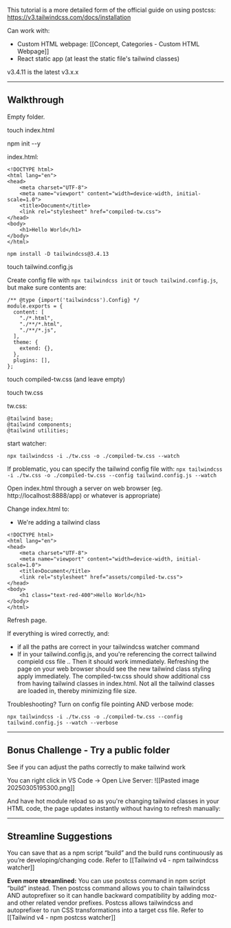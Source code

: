This tutorial is a more detailed form of the official guide on using postcss:
https://v3.tailwindcss.com/docs/installation

Can work with:
- Custom HTML webpage: [[Concept, Categories - Custom HTML Webpage]]
- React static app (at least the static file's tailwind classes)

v3.4.11 is the latest v3.x.x

---

## Walkthrough

Empty folder.

touch index.html

npm init --y

index.html:
```
<!DOCTYPE html>
<html lang="en">
<head>
    <meta charset="UTF-8">
    <meta name="viewport" content="width=device-width, initial-scale=1.0">
    <title>Document</title>
    <link rel="stylesheet" href="compiled-tw.css">
</head>
<body>
    <h1>Hello World</h1>
</body>
</html>
```


```
npm install -D tailwindcss@3.4.13
```

touch tailwind.config.js

Create config file with `npx tailwindcss init` or `touch tailwind.config.js`, but make sure contents are:
```
/** @type {import('tailwindcss').Config} */
module.exports = {  
  content: [  
    "./*.html",
    "./**/*.html",  
    "./**/*.js",  
  ],  
  theme: {  
    extend: {},  
  },  
  plugins: [],  
};
```

touch compiled-tw.css (and leave empty)

touch tw.css

tw.css:
```
@tailwind base;
@tailwind components;
@tailwind utilities;
```


start watcher:
```
npx tailwindcss -i ./tw.css -o ./compiled-tw.css --watch
```

If problematic, you can specify the tailwind config file with:
`npx tailwindcss -i ./tw.css -o ./compiled-tw.css --config tailwind.config.js --watch`

Open index.html through a server on web browser (eg. http://localhost:8888/app) or whatever is appropriate)

Change index.html to:
- We're adding a tailwind class
```
<!DOCTYPE html>
<html lang="en">
<head>
    <meta charset="UTF-8">
    <meta name="viewport" content="width=device-width, initial-scale=1.0">
    <title>Document</title>
    <link rel="stylesheet" href="assets/compiled-tw.css">
</head>
<body>
    <h1 class="text-red-400">Hello World</h1>
</body>
</html>
```


Refresh page. 


If everything is wired correctly, and:
- if all the paths are correct in your tailwindcss watcher command
- If in your tailwind.config.js, and you're referencing the correct tailwind compield css file
.. Then it should work immediately. Refreshing the page on your web browser should see the new tailwind class styling apply immediately. The compiled-tw.css should show additional css from having tailwind classes in index.html. Not all the tailwind classes are loaded in, thereby minimizing file size.

Troubleshooting? Turn on config file pointing AND verbose mode:
```
npx tailwindcss -i ./tw.css -o ./compiled-tw.css --config tailwind.config.js --watch --verbose
```



---

## Bonus Challenge - Try a public folder

See if you can adjust the paths correctly to make tailwind work

You can right click in VS Code -> Open Live Server:
![[Pasted image 20250305195300.png]]

And have hot module reload so as you're changing tailwind classes in your HTML code, the page updates instantly without having to refresh manually:

---

## **Streamline Suggestions**

You can save that as a npm script “build” and the build runs continuously as you’re developing/changing code. Refer to [[Tailwind v4 - npm tailwindcss watcher]]

**Even more streamlined:**
You can use postcss command in npm script “build” instead. Then postcss command allows you to chain tailwindcss AND autoprefixer so it can handle backward compatibility by adding moz- and other related vendor prefixes. Postcss allows tailwindcss and autoprefixer to run CSS transformations into a target css file. Refer to [[Tailwind v4 - npm postcss watcher]]
